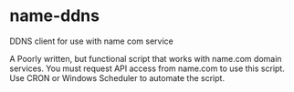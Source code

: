 # name-ddns
DDNS client for use with name com service

A Poorly written, but functional script that works with name.com domain services. You must request API access from name.com to use this script.
Use CRON or Windows Scheduler to automate the script.
